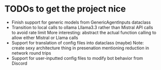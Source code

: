 # TODOs to get the project nice
- Finish support for generic models from GenericAgentInputs dataclass
- Transition to local calls to ollama Lllama3.3 rather than Mistral API calls to avoid rate limit
        More interesting: abstract the actual function calling to allow either Mistral or Llama calls
- Support for translation of config files into dataclass (maybe)
        Note: create sexy architecture thing in presenation mentioning reduction in network round trips
- Support for user-inputted config files to modify bot behavior from Discord

